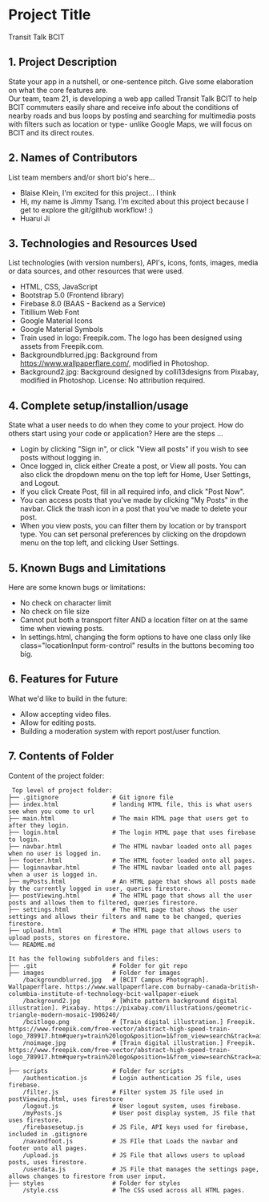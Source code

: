 # Project Title
Transit Talk BCIT

## 1. Project Description
State your app in a nutshell, or one-sentence pitch. Give some elaboration on what the core features are.  
Our team, team 21, is developing a web app called Transit Talk BCIT to help BCIT commuters easily share and receive info about the conditions of nearby roads and bus loops by posting and searching for multimedia posts with filters such as location or type- unlike Google Maps, we will focus on BCIT and its direct routes.


## 2. Names of Contributors
List team members and/or short bio's here... 
* Blaise Klein, I'm excited for this project... I think
* Hi, my name is Jimmy Tsang. I'm excited about this project because I get to explore the git/github workflow! :)
* Huarui Ji

## 3. Technologies and Resources Used
List technologies (with version numbers), API's, icons, fonts, images, media or data sources, and other resources that were used.
* HTML, CSS, JavaScript
* Bootstrap 5.0 (Frontend library)
* Firebase 8.0 (BAAS - Backend as a Service)
* Titillium Web Font
* Google Material Icons
* Google Material Symbols
* Train used in logo: Freepik.com. The logo has been designed using assets from Freepik.com.
* Backgroundblurred.jpg: Background from https://www.wallpaperflare.com/, modified in Photoshop.
* Background2.jpg: Background designed by colli13designs from Pixabay, modified in Photoshop. License: No attribution required.

## 4. Complete setup/installion/usage
State what a user needs to do when they come to your project.  How do others start using your code or application?
Here are the steps ...
* Login by clicking "Sign in", or click "View all posts" if you wish to see posts without logging in.
* Once logged in, click either Create a post, or View all posts. You can also click the dropdown menu on the top left for Home, User Settings, and Logout.
* If you click Create Post, fill in all required info, and click "Post Now". 
* You can access posts that you've made by clicking "My Posts" in the navbar. Click the trash icon in a post that you've made to delete your post.
* When you view posts, you can filter them by location or by transport type. You can set personal preferences by clicking on the dropdown menu on the top left, and clicking User Settings.

## 5. Known Bugs and Limitations
Here are some known bugs or limitations:
* No check on character limit 
* No check on file size
* Cannot put both a transport filter AND a location filter on at the same time when viewing posts.
* In settings.html, changing the form options to have one class only like class="locationInput form-control" results in the buttons becoming too big.

## 6. Features for Future
What we'd like to build in the future:
* Allow accepting video files.
* Allow for editing posts.
* Building a moderation system with report post/user function.
	
## 7. Contents of Folder
Content of the project folder:

```
 Top level of project folder: 
├── .gitignore               # Git ignore file
├── index.html               # landing HTML file, this is what users see when you come to url
├── main.html                # The main HTML page that users get to after they login.
├── login.html               # The login HTML page that uses firebase to login.
├── navbar.html              # The HTML navbar loaded onto all pages when no user is logged in.
├── footer.html              # The HTML footer loaded onto all pages.
├── loginnavbar.html         # The HTML navbar loaded onto all pages when a user is logged in.
├── myPosts.html             # An HTML page that shows all posts made by the currently logged in user, queries firestore.
├── postViewing.html         # The HTML page that shows all the user posts and allows them to filtered, queries firestore.
├── settings.html            # The HTML page that shows the user settings and allows their filters and name to be changed, queries firestore.
├── upload.html              # The HTML page that allows users to upload posts, stores on firestore.
└── README.md

It has the following subfolders and files:
├── .git                     # Folder for git repo
├── images                   # Folder for images
    /backgroundblurred.jpg   # [BCIT Campus Photograph]. Wallpaperflare. https://www.wallpaperflare.com burnaby-canada-british-columbia-institute-of-technology-bcit-wallpaper-eiuek
    /background2.jpg         # [White pattern background digital illustration]. Pixabay. https://pixabay.com/illustrations/geometric-triangle-modern-mosaic-1906240/
    /bcitlogo.png            # [Train digital illustration.] Freepik. https://www.freepik.com/free-vector/abstract-high-speed-train-logo_789917.htm#query=train%20logo&position=1&from_view=search&track=ais
    /noimage.jpg             # [Train digital illustration.] Freepik. https://www.freepik.com/free-vector/abstract-high-speed-train-logo_789917.htm#query=train%20logo&position=1&from_view=search&track=ais

├── scripts                  # Folder for scripts
    /authentication.js       # Login authentication JS file, uses firebase.
    /filter.js               # Filter system JS file used in postViewing.html, uses firestore
    /logout.js               # User logout system, uses firebase.
    /myPosts.js              # User post display system, JS file that uses firestore.
    /firebasesetup.js        # JS File, API keys used for firebase, included in .gitignore
    /navandfoot.js           # JS FIle that Loads the navbar and footer onto all pages.
    /upload.js               # JS File that allows users to upload posts, uses firestore.
    /userdata.js             # JS File that manages the settings page, allows changes to firestore from user input.
├── styles                   # Folder for styles
    /style.css               # The CSS used across all HTML pages. 



```


